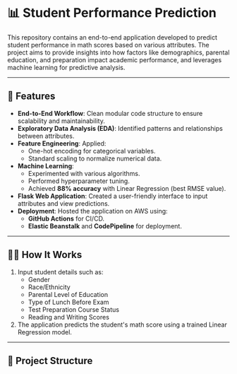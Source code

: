 # 📊 Student Performance Prediction

This repository contains an end-to-end application developed to predict student performance in math scores based on various attributes. The project aims to provide insights into how factors like demographics, parental education, and preparation impact academic performance, and leverages machine learning for predictive analysis.

---

## 🚀 **Features**
- **End-to-End Workflow**: Clean modular code structure to ensure scalability and maintainability.
- **Exploratory Data Analysis (EDA)**: Identified patterns and relationships between attributes.
- **Feature Engineering**: Applied:
  - One-hot encoding for categorical variables.
  - Standard scaling to normalize numerical data.
- **Machine Learning**:
  - Experimented with various algorithms.
  - Performed hyperparameter tuning.
  - Achieved **88% accuracy** with Linear Regression (best RMSE value).
- **Flask Web Application**: Created a user-friendly interface to input attributes and view predictions.
- **Deployment**: Hosted the application on AWS using:
  - **GitHub Actions** for CI/CD.
  - **Elastic Beanstalk** and **CodePipeline** for deployment.

---

## 🧑‍💻 **How It Works**
1. Input student details such as:
   - Gender
   - Race/Ethnicity
   - Parental Level of Education
   - Type of Lunch Before Exam
   - Test Preparation Course Status
   - Reading and Writing Scores
2. The application predicts the student's math score using a trained Linear Regression model.

---

## 📂 **Project Structure**

